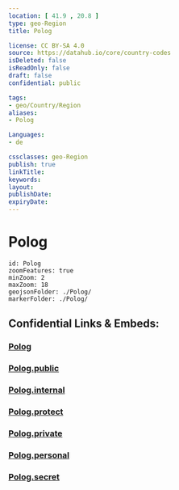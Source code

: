 ```yaml
---
location: [ 41.9 , 20.8 ] 
type: geo-Region
title: Polog

license: CC BY-SA 4.0
source: https://datahub.io/core/country-codes
isDeleted: false
isReadOnly: false
draft: false
confidential: public

tags:
- geo/Country/Region
aliases:
- Polog

Languages:
- de

cssclasses: geo-Region
publish: true
linkTitle: 
keywords: 
layout: 
publishDate: 
expiryDate: 
---
```


# Polog

```leaflet
id: Polog
zoomFeatures: true 
minZoom: 2 
maxZoom: 18
geojsonFolder: ./Polog/
markerFolder: ./Polog/
```


## Confidential Links & Embeds: 

### [Polog](/_Standards/Earth/Continent/Europe/Europe~South/Macedonia~North/Municipalities~Macedonia/Polog.md) 

### [Polog.public](/_public/Earth/Continent/Europe/Europe~South/Macedonia~North/Municipalities~Macedonia/Polog.public.md) 

### [Polog.internal](/_internal/Earth/Continent/Europe/Europe~South/Macedonia~North/Municipalities~Macedonia/Polog.internal.md) 

### [Polog.protect](/_protect/Earth/Continent/Europe/Europe~South/Macedonia~North/Municipalities~Macedonia/Polog.protect.md) 

### [Polog.private](/_private/Earth/Continent/Europe/Europe~South/Macedonia~North/Municipalities~Macedonia/Polog.private.md) 

### [Polog.personal](/_personal/Earth/Continent/Europe/Europe~South/Macedonia~North/Municipalities~Macedonia/Polog.personal.md) 

### [Polog.secret](/_secret/Earth/Continent/Europe/Europe~South/Macedonia~North/Municipalities~Macedonia/Polog.secret.md)

